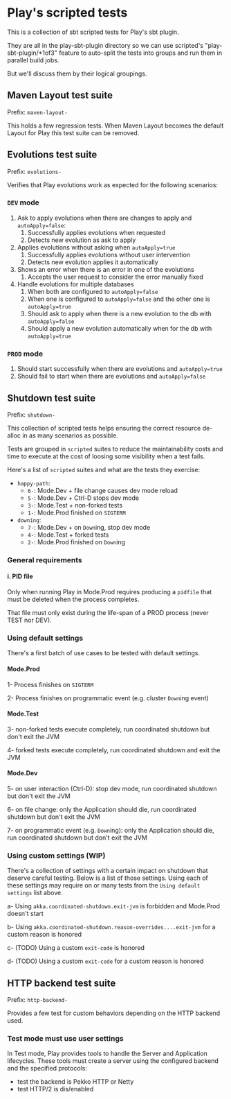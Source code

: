 <!--- Copyright (C) from 2022 The Play Framework Contributors <https://github.com/playframework>, 2011-2021 Lightbend Inc. <https://www.lightbend.com> -->

# Play's scripted tests

This is a collection of sbt scripted tests for Play's sbt plugin.

They are all in the play-sbt-plugin directory so we can use scripted's "play-sbt-plugin/*1of3" feature to
auto-split the tests into groups and run them in parallel build jobs.

But we'll discuss them by their logical groupings.

## Maven Layout test suite

Prefix: `maven-layout-`

This holds a few regression tests. When Maven Layout becomes the default Layout for Play this test suite can be removed.

## Evolutions test suite

Prefix: `evolutions-`

Verifies that Play evolutions work as expected for the following scenarios:

### `DEV` mode

1. Ask to apply evolutions when there are changes to apply and `autoApply=false`:
    1. Successfully applies evolutions when requested
    2. Detects new evolution as ask to apply
2. Applies evolutions without asking when `autoApply=true`
    1. Successfully applies evolutions without user intervention
    2. Detects new evolution applies it automatically
3. Shows an error when there is an error in one of the evolutions
    1. Accepts the user request to consider the error manually fixed
4. Handle evolutions for multiple databases
    1. When both are configured to `autoApply=false`
    2. When one is configured to `autoApply=false` and the other one is `autoApply=true`
    3. Should ask to apply when there is a new evolution to the db with `autoApply=false`
    4. Should apply a new evolution automatically when for the db with `autoApply=true`

### `PROD` mode

1. Should start successfully when there are evolutions and `autoApply=true`
2. Should fail to start when there are evolutions and `autoApply=false`

## Shutdown test suite

Prefix: `shutdown-`

This collection of scripted tests helps ensuring the correct resource de-alloc
in as many scenarios as possible.

Tests are grouped in `scripted` suites to reduce the maintainability costs and time
to execute at the cost of loosing some visibility when a test fails.

Here's a list of `scripted` suites and what are the tests they exercise:

 * `happy-path`:
    * `6-`: Mode.Dev + file change causes dev mode reload
    * `5-`: Mode.Dev + Ctrl-D stops dev mode
    * `3-`: Mode.Test + non-forked tests
    * `1-`: Mode.Prod finished on `SIGTERM`
 * `downing`:
    * `7-`: Mode.Dev + on `Down`ing, stop dev mode
    * `4-`: Mode.Test + forked tests
    * `2-`: Mode.Prod finished on `Down`ing

### General requirements

#### i. PID file

Only when running Play in Mode.Prod requires producing a `pidfile` that must be deleted when the
process completes.

That file must only exist during the life-span of a PROD process (never TEST nor DEV).


### Using default settings

There's a first batch of use cases to be tested with default settings.

#### Mode.Prod

1- Process finishes on `SIGTERM`

2- Process finishes on programmatic event (e.g. cluster `Down`ing event)

#### Mode.Test

3- non-forked tests execute completely, run coordinated shutdown but don't exit the JVM

4- forked tests execute completely, run coordinated shutdown and exit the JVM

#### Mode.Dev

5- on user interaction (Ctrl-D): stop dev mode, run coordinated shutdown but don't exit the JVM

6- on file change: only the Application should die, run coordinated shutdown but don't exit the JVM

7- on programmatic event (e.g. `Down`ing): only the Application should die, run coordinated shutdown but don't exit the JVM

### Using custom settings (WIP)

There's a collection of settings with a certain impact on shutdown that deserve careful testing. Below is a
list of those settings. Using each of these settings may require on or many tests from the `Using default settings` list above.

a- Using `akka.coordinated-shutdown.exit-jvm` is forbidden and Mode.Prod doesn't start

b- Using `akka.coordinated-shutdown.reason-overrides....exit-jvm` for a custom reason is honored

c- (TODO) Using a custom `exit-code` is honored

d- (TODO) Using a custom `exit-code` for a custom reason is honored

## HTTP backend test suite

Prefix: `http-backend-`

Provides a few test for custom behaviors depending on the HTTP backend used.

### Test mode must use user settings

In Test mode, Play provides tools to handle the Server and Application lifecycles. These tools must create a server
using the configured backend and the specified protocols:

* test the backend is Pekko HTTP or Netty
* test HTTP/2 is dis/enabled
